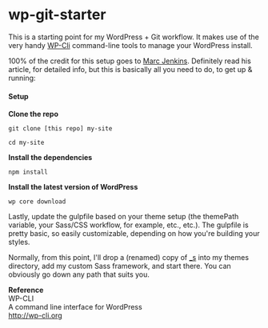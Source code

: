 # wp-git-starter  

This is a starting point for my WordPress + Git workflow. It makes use of the very handy [WP-Cli](http://wp-cli.org) command-line tools to manage your WordPress install.

100% of the credit for this setup goes to [Marc Jenkins](https://marcjenkins.co.uk/a-wordpress-git-workflow/). Definitely read his article, for detailed info, but this is basically all you need to do, to get up & running:

#### Setup  

**Clone the repo**

```
git clone [this repo] my-site
```

```
cd my-site
```

**Install the dependencies**

```
npm install
```

**Install the latest version of WordPress**

```
wp core download 
```

Lastly, update the gulpfile based on your theme setup (the themePath variable, your Sass/CSS workflow, for example, etc., etc.). The gulpfile is pretty basic, so easily customizable, depending on how you're building your styles.  

Normally, from this point, I'll drop a (renamed) copy of [_s](https://underscores.me) into my themes directory, add my custom Sass framework, and start there. You can obviously go down any path that suits you.

**Reference**  
WP-CLI  
A command line interface for WordPress  
http://wp-cli.org  
